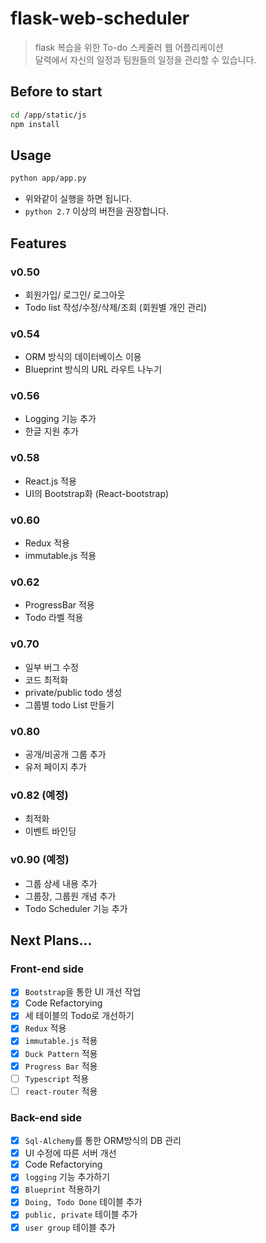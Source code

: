 # flask-web-scheduler
> flask 복습을 위한 To-do 스케줄러 웹 어플리케이션<br>
> 달력에서 자신의 일정과 팀원들의 일정을 관리할 수 있습니다.

## Before to start
```bash
cd /app/static/js
npm install
```

## Usage
```bash
python app/app.py
```

- 위와같이 실행을 하면 됩니다.
- ```python 2.7``` 이상의 버전을 권장합니다.

## Features
### v0.50
- 회원가입/ 로그인/ 로그아웃
- Todo list 작성/수정/삭제/조회 (회원별 개인 관리)

### v0.54
- ORM 방식의 데이터베이스 이용
- Blueprint 방식의 URL 라우트 나누기

### v0.56
- Logging 기능 추가
- 한글 지원 추가

### v0.58 
- React.js 적용
- UI의 Bootstrap화 (React-bootstrap)

### v0.60
- Redux 적용
- immutable.js 적용

### v0.62
- ProgressBar 적용
- Todo 라벨 적용

### v0.70
- 일부 버그 수정
- 코드 최적화
- private/public todo 생성
- 그룹별 todo List 만들기

### v0.80
- 공개/비공개 그룹 추가
- 유저 페이지 추가

### v0.82 (예정)
- 최적화
- 이벤트 바인딩

### v0.90 (예정)
- 그룹 상세 내용 추가
- 그룹장, 그룹원 개념 추가
- Todo Scheduler 기능 추가

## Next Plans...
### Front-end side
- [x] ```Bootstrap```을 통한 UI 개선 작업
- [x] Code Refactorying
- [x] 세 테이블의 Todo로 개선하기
- [x] ```Redux``` 적용
- [x] ```immutable.js``` 적용
- [x] ```Duck Pattern``` 적용
- [x] ```Progress Bar``` 적용
- [ ] ```Typescript``` 적용
- [ ] ```react-router``` 적용

### Back-end side
- [x] ```Sql-Alchemy```를 통한 ORM방식의 DB 관리
- [x] UI 수정에 따른 서버 개선
- [x] Code Refactorying
- [x] ```logging``` 기능 추가하기
- [x] ```Blueprint``` 적용하기
- [x] ```Doing, Todo Done``` 테이블 추가
- [x] ```public, private``` 테이블 추가
- [x] ```user group``` 테이블 추가
